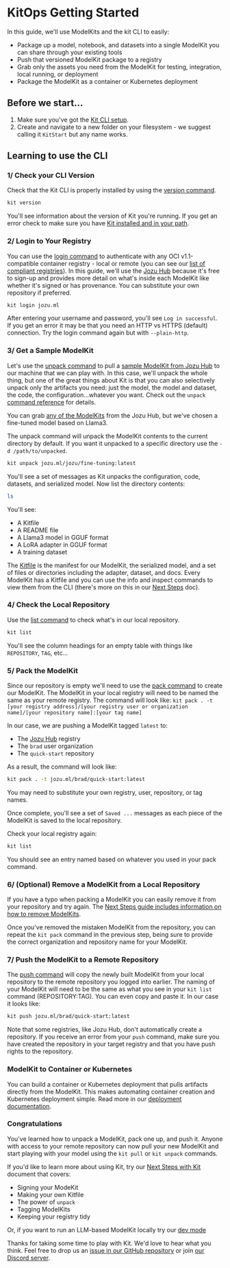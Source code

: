 <script setup>
import vGaTrack from '@theme/directives/ga'
</script>

# KitOps Getting Started

In this guide, we'll use ModelKits and the kit CLI to easily:
* Package up a model, notebook, and datasets into a single ModelKit you can share through your existing tools
* Push that versioned ModelKit package to a registry
* Grab only the assets you need from the ModelKit for testing, integration, local running, or deployment
* Package the ModelKit as a container or Kubernetes deployment

## Before we start...

1. Make sure you've got the [Kit CLI setup](./cli/installation.md).
2. Create and navigate to a new folder on your filesystem - we suggest calling it `KitStart` but any name works.

## Learning to use the CLI

### 1/ Check your CLI Version

Check that the Kit CLI is properly installed by using the [version command](./cli/cli-reference.md#kit-version).

```sh
kit version
```

You'll see information about the version of Kit you're running. If you get an error check to make sure you have [Kit installed and in your path](./cli/installation.md).

### 2/ Login to Your Registry

You can use the [login command](./cli/cli-reference.md#kit-login) to authenticate with any OCI v1.1-compatible container registry - local or remote (you can see our [list of compliant registries](./modelkit/compatibility.md)). In this guide, we'll use the [Jozu Hub](https://jozu.ml/) because it's free to sign-up and provides more detail on what's inside each ModelKit like whether it's signed or has provenance. You can substitute your own repository if preferred.

```sh
kit login jozu.ml
```

After entering your username and password, you'll see `Log in successful`. If you get an error it may be that you need an HTTP vs HTTPS (default) connection. Try the login command again but with `--plain-http`.

### 3/ Get a Sample ModelKit

Let's use the [unpack command](./cli/cli-reference.md#kit-unpack) to pull a [sample ModelKit from Jozu Hub](https://jozu.ml/browse) to our machine that we can play with. In this case, we'll unpack the whole thing, but one of the great things about Kit is that you can also selectively unpack only the artifacts you need: just the model, the model and dataset, the code, the configuration...whatever you want. Check out the `unpack` [command reference](./cli/cli-reference.md#kit-unpack) for details.

You can grab <a href="https://jozu.ml/discover"
  v-ga-track="{
    category: 'link',
    label: 'grab any of the ModelKits',
    location: 'docs/get-started'
  }">any of the ModelKits</a> from the Jozu Hub, but we've chosen a fine-tuned model based on Llama3.

The unpack command will unpack the ModelKit contents to the current directory by default. If you want it unpacked to a specific directory use the `-d /path/to/unpacked`.

```sh
kit unpack jozu.ml/jozu/fine-tuning:latest
```

You'll see a set of messages as Kit unpacks the configuration, code, datasets, and serialized model. Now list the directory contents:

```sh
ls
```

You'll see:
* A Kitfile
* A README file
* A Llama3 model in GGUF format
* A LoRA adapter in GGUF format
* A training dataset

The [Kitfile](./kitfile/kf-overview.md) is the manifest for our ModelKit, the serialized model, and a set of files or directories including the adapter, dataset, and docs. Every ModelKit has a Kitfile and you can use the info and inspect commands to view them from the CLI (there's more on this in our [Next Steps](next-steps.md) doc).

### 4/ Check the Local Repository

Use the [list command](./cli/cli-reference.md#kit-list) to check what's in our local repository.

```sh
kit list
```

You'll see the column headings for an empty table with things like `REPOSITORY`, `TAG`, etc...

### 5/ Pack the ModelKit

Since our repository is empty we'll need to use the [pack command](./cli/cli-reference.md#kit-pack) to create our ModelKit. The ModelKit in your local registry will need to be named the same as your remote registry. The command will look like: `kit pack . -t [your registry address]/[your registry user or organization name]/[your repository name]:[your tag name]`

In our case, we are pushing a ModelKit tagged `latest` to:
* The [Jozu Hub](https://jozu.ml/) registry
* The `brad` user organization
* The `quick-start` repository

As a result, the command will look like:

```sh
kit pack . -t jozu.ml/brad/quick-start:latest
```

You may need to substitute your own registry, user, repository, or tag names.

Once complete, you'll see a set of `Saved ...` messages as each piece of the ModelKit is saved to the local repository.

Check your local registry again:

```sh
kit list
```

You should see an entry named based on whatever you used in your pack command.

### 6/ (Optional) Remove a ModelKit from a Local Repository

If you have a typo when packing a ModelKit you can easily remove it from your repository and try again. The [Next Steps guide includes information on how to remove ModelKits](./next-steps.md#remove-command).

Once you've removed the mistaken ModelKit from the repository, you can repeat the `kit pack` command in the previous step, being sure to provide the correct organization and repository name for your ModelKit.

### 7/ Push the ModelKit to a Remote Repository

The [push command](./cli/cli-reference.md#kit-push) will copy the newly built ModelKit from your local repository to the remote repository you logged into earlier. The naming of your ModelKit will need to be the same as what you see in your `kit list` command (REPOSITORY:TAG). You can even copy and paste it. In our case it looks like:

```sh
kit push jozu.ml/brad/quick-start:latest
```

Note that some registries, like Jozu Hub, don't automatically create a repository. If you receive an error from your `push` command, make sure you have created the repository in your target registry and that you have push rights to the repository.

### ModelKit to Container or Kubernetes

You can build a container or Kubernetes deployment that pulls artifacts directly from the ModelKit. This makes automating container creation and Kubernetes deployment simple. Read more in our [deployment documentation](./deploy.md).

### Congratulations

You've learned how to unpack a ModelKit, pack one up, and push it. Anyone with access to your remote repository can now pull your new ModelKit and start playing with your model using the `kit pull` or `kit unpack` commands.

If you'd like to learn more about using Kit, try our [Next Steps with Kit](./next-steps.md) document that covers:
* Signing your ModeKit
* Making your own Kitfile
* The power of `unpack`
* Tagging ModelKits
* Keeping your registry tidy

Or, if you want to run an LLM-based ModelKit locally try our [dev mode](./dev-mode.md)

Thanks for taking some time to play with Kit. We'd love to hear what you think. Feel free to drop us an [issue in our GitHub repository](https://github.com/jozu-ai/kitops/issues) or join [our Discord server](https://discord.gg/3eDb4yAN).
